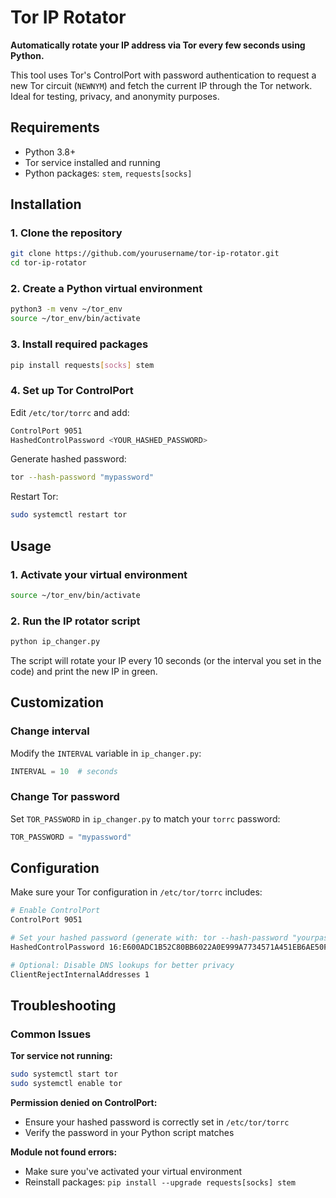 # Tor IP Rotator

**Automatically rotate your IP address via Tor every few seconds using Python.**

This tool uses Tor's ControlPort with password authentication to request a new Tor circuit (`NEWNYM`) and fetch the current IP through the Tor network. Ideal for testing, privacy, and anonymity purposes.


## Requirements

- Python 3.8+
- Tor service installed and running
- Python packages: `stem`, `requests[socks]`

## Installation

### 1. Clone the repository

```bash
git clone https://github.com/yourusername/tor-ip-rotator.git
cd tor-ip-rotator
```

### 2. Create a Python virtual environment

```bash
python3 -m venv ~/tor_env
source ~/tor_env/bin/activate
```

### 3. Install required packages

```bash
pip install requests[socks] stem
```

### 4. Set up Tor ControlPort

Edit `/etc/tor/torrc` and add:

```bash
ControlPort 9051
HashedControlPassword <YOUR_HASHED_PASSWORD>
```

Generate hashed password:

```bash
tor --hash-password "mypassword"
```

Restart Tor:

```bash
sudo systemctl restart tor
```

## Usage

### 1. Activate your virtual environment

```bash
source ~/tor_env/bin/activate
```

### 2. Run the IP rotator script

```bash
python ip_changer.py
```

The script will rotate your IP every 10 seconds (or the interval you set in the code) and print the new IP in green.

## Customization

### Change interval

Modify the `INTERVAL` variable in `ip_changer.py`:

```python
INTERVAL = 10  # seconds
```

### Change Tor password

Set `TOR_PASSWORD` in `ip_changer.py` to match your `torrc` password:

```python
TOR_PASSWORD = "mypassword"
```

## Configuration

Make sure your Tor configuration in `/etc/tor/torrc` includes:

```bash
# Enable ControlPort
ControlPort 9051

# Set your hashed password (generate with: tor --hash-password "yourpassword")
HashedControlPassword 16:E600ADC1B52C80BB6022A0E999A7734571A451EB6AE50FED489B72E3DF

# Optional: Disable DNS lookups for better privacy
ClientRejectInternalAddresses 1
```

## Troubleshooting

### Common Issues

**Tor service not running:**
```bash
sudo systemctl start tor
sudo systemctl enable tor
```

**Permission denied on ControlPort:**
- Ensure your hashed password is correctly set in `/etc/tor/torrc`
- Verify the password in your Python script matches

**Module not found errors:**
- Make sure you've activated your virtual environment
- Reinstall packages: `pip install --upgrade requests[socks] stem`
